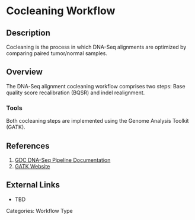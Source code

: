 # Cocleaning Workflow #

## Description ##

Cocleaning is the process in which DNA-Seq alignments are optimized by comparing paired tumor/normal samples.

## Overview ##

The DNA-Seq alignment cocleaning workflow comprises two steps: Base quality score recalibration (BQSR) and indel realignment. 

### Tools ###

Both cocleaning steps are implemented using the Genome Analysis Toolkit (GATK).  

## References ##
1. [GDC DNA-Seq Pipeline Documentation](https://docs.gdc.cancer.gov/Data/Bioinformatics_Pipelines/DNA_Seq_Variant_Calling_Pipeline/)
2. [GATK Website](https://software.broadinstitute.org/gatk/)

## External Links ##
* TBD

Categories: Workflow Type
